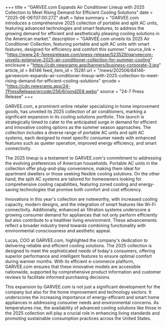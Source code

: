 +++
title = "GARVEE.com Expands Air Conditioner Lineup with 2025 Collection to Meet Rising Demand for Efficient Cooling Solutions"
date = "2025-06-06T07:00:27Z"
draft = false
summary = "GARVEE.com introduces a comprehensive 2025 collection of portable and split AC units, featuring advanced technologies and smart features, to address the growing demand for efficient and aesthetically pleasing cooling solutions in the American market."
description = "GARVEE.com unveils its 2025 Air Conditioner Collection, featuring portable and split AC units with smart features, designed for efficiency and comfort this summer."
source_link = "https://www.24-7pressrelease.com/press-release/523529/garveecom-unveils-extensive-2025-air-conditioner-collection-for-summer-cooling"
enclosure = "https://cdn.newsramp.app/banners/business-corporate-3.jpg"
article_id = 84146
feed_item_id = 15281
url = "/news/202506/84146-garveecom-expands-air-conditioner-lineup-with-2025-collection-to-meet-rising-demand-for-efficient-cooling-solutions"
qrcode = "https://cdn.newsramp.app/24-7PressRelease/qrcode/256/6/joindZE8.webp"
source = "24-7 Press Release"
+++

<p>GARVEE.com, a prominent online retailer specializing in home improvement goods, has unveiled its 2025 collection of air conditioners, marking a significant expansion in its cooling solutions portfolio. This launch is strategically timed to cater to the anticipated surge in demand for efficient and innovative cooling options as the summer season approaches. The collection includes a diverse range of portable AC units and split AC systems, each designed to meet specific consumer needs with enhanced features such as quieter operation, improved energy efficiency, and smart connectivity.</p><p>The 2025 lineup is a testament to GARVEE.com's commitment to addressing the evolving preferences of American households. Portable AC units in the collection offer plug-and-play convenience, making them ideal for apartment dwellers or those seeking flexible cooling solutions. On the other hand, the split AC systems are tailored for homeowners looking for comprehensive cooling capabilities, featuring zoned cooling and energy-saving technologies that promise both comfort and cost efficiency.</p><p>Innovations in this year's collection are noteworthy, with increased cooling capacity, modern designs, and the integration of smart features like Wi-Fi connectivity. Additionally, enhanced air filtration systems underscore a growing consumer demand for appliances that not only perform efficiently but also contribute to a healthier living environment. These advancements reflect a broader industry trend towards combining functionality with environmental consciousness and aesthetic appeal.</p><p>Lucas, COO at GARVEE.com, highlighted the company's dedication to delivering reliable and efficient cooling solutions. The 2025 collection is designed to meet the sophisticated needs of today's consumers, offering superior performance and intelligent features to ensure optimal comfort during warmer months. With its efficient e-commerce platform, GARVEE.com ensures that these innovative models are accessible nationwide, supported by comprehensive product information and customer reviews to facilitate informed purchasing decisions.</p><p>This expansion by GARVEE.com is not just a significant development for the company but also for the home improvement and technology sectors. It underscores the increasing importance of energy-efficient and smart home appliances in addressing consumer needs and environmental concerns. As temperatures rise, the availability of advanced cooling solutions like those in the 2025 collection will play a crucial role in enhancing living standards and promoting sustainable consumption practices across the United States.</p>